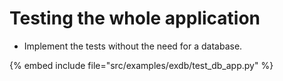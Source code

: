 # Testing the whole application

* Implement the tests without the need for a database.

{% embed include file="src/examples/exdb/test_db_app.py" %}


